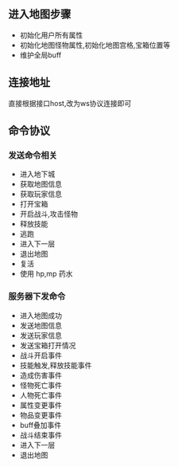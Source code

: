 ## 进入地图步骤
- 初始化用户所有属性
- 初始化地图怪物属性,初始化地图宫格,宝箱位置等
- 维护全局buff

## 连接地址
直接根据接口host,改为ws协议连接即可

## 命令协议
### 发送命令相关
- 进入地下城
- 获取地图信息
- 获取玩家信息 
- 打开宝箱
- 开启战斗,攻击怪物
- 释放技能
- 逃跑
- 进入下一层
- 退出地图
- 复活
- 使用 hp,mp 药水

### 服务器下发命令
- 进入地图成功
- 发送地图信息
- 发送玩家信息
- 发送宝箱打开情况
- 战斗开启事件
- 技能触发,释放技能事件
- 造成伤害事件
- 怪物死亡事件
- 人物死亡事件
- 属性变更事件
- 物品变更事件
- buff叠加事件
- 战斗结束事件
- 进入下一层
- 退出地图

